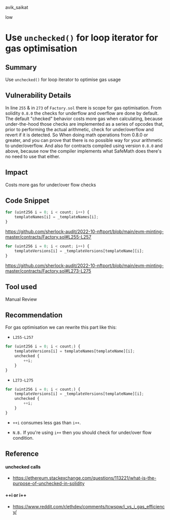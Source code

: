 avik_saikat

low

# Use `unchecked()` for loop iterator for gas optimisation

## Summary

Use `unchecked()` for loop iterator to optimise gas usage

## Vulnerability Details

In line `255` & in `273` of `Factory.sol` there is scope for gas optimisation. From solidity `0.8.0` the checks for underflow and overflow are done by default. The default "checked" behavior costs more gas when calculating, because under-the-hood those checks are implemented as a series of opcodes that, prior to performing the actual arithmetic, check for under/overflow and revert if it is detected. So When doing math operations from 0.8.0 or greater, and you can prove that there is no possible way for your arithmetic to under/overflow. And also for contracts compiled using version `0.8.0` and above, because now the compiler implements what SafeMath does there's no need to use that either.

## Impact

Costs more gas for under/over flow checks

## Code Snippet

```js
for (uint256 i = 0; i < count; i++) {
    templateNames[i] = _templateNames[i];
}
```

<https://github.com/sherlock-audit/2022-10-nftport/blob/main/evm-minting-master/contracts/Factory.sol#L255-L257>

```js
for (uint256 i = 0; i < count; i++) {
    templateVersions[i] = _templateVersions[templateName][i];
}

```

<https://github.com/sherlock-audit/2022-10-nftport/blob/main/evm-minting-master/contracts/Factory.sol#L273-L275>

## Tool used

Manual Review

## Recommendation

For gas optimisation we can rewrite this part like this:

- `L255-L257`

```js
for (uint256 i = 0; i < count;) {
    templateVersions[i] = templateNames[templateName][i];
    unchecked {
        ++i;
    }
}
```

- `L273-L275`

```js
for (uint256 i = 0; i < count;) {
    templateVersions[i] = _templateVersions[templateName][i];
    unchecked {
        ++i;
    }
}
```

- `++i` consumes less gas than `i++`.

- `N.B.` If you're using `i++` then you should check for under/over flow condition.

## Reference

#### unchecked calls

- <https://ethereum.stackexchange.com/questions/113221/what-is-the-purpose-of-unchecked-in-solidity>

#### ++i or i++

- <https://www.reddit.com/r/ethdev/comments/tcwspw/i_vs_i_gas_efficiency/>
